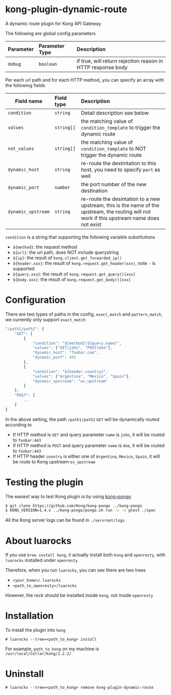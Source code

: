 # kong-plugin-dynamic-route

A dynamic route plugin for Kong API Gateway

The following are global config parameters

| Parameter | Parameter Type | Description |
|-----------|:---------------|:------------|
| `debug` | `boolean` | if true, will return rejection reason in HTTP response body |

Per each url path and for each HTTP method, you can specify an array with the following fields

| Field name | Field type | Description |
|-----------|:-----------------|:------------|
| `condition` | `string` | Detail description see below |
| `values` | `string[]` | the matching value of `condition_template` to trigger the dynamic route |
| `not_values` | `string[]` | the matching value of `condition_template` to NOT trigger the dynamic route |
| `dynamic_host` | `string` | re-route the destintation to this host, you need to specify `port` as well |
| `dynamic_port` | `number` | the port number of the new destination |
| `dynamic_upstream` | `string` | re-route the desintation to a new upstream, this is the name of the upstream, the routing will not work if this upstream name does not exist |

`condition` is a string that supporting the following variable substitutions
- `${method}`: the request method
- `${url}`: the url path, does NOT include querystring
- `${ip}`: the result of `kong.client.get_forwarded_ip()`
- `${header.xxx}`: the result of `kong.request.get_header(xxx)`, note `-` is supported
- `${query.xxx}`: the result of `kong.request.get_query()[xxx]`
- `${body.xxx}`: the result of `kong.request.get_body()[xxx]`

# Configuration

There are two types of paths in the config, `exact_match` and `pattern_match`, we currently only support `exact_match`

```js
"/path1/path2": {
    "GET": [
        {
            "condition": "${method}|${query.name}",
            "values": ["GET|john", "POST|doe"],
            "dynamic_host": "foobar.com",
            "dynamic_port": 443
        },
        {
            "condition": "${header.country}",
            "values": ["Argentina", "Mexico", "Spain"],
            "dynamic_upstream": "es_upstream"
        }
    ],
    "POST": [
        ...
    ]
}
```
In the above setting, the path `/path1/path2` `GET` will be dynamically routed according to
- If HTTP method is `GET` and query parameter `name` is `john`, it will be routed to `foobar:443`
- If HTTP method is `POST` and query parameter `name` is `doe`, it will be routed to `foobar:443`
- If HTTP header `country` is either one of `Argentina`, `Mexico`, `Spain`, it will be route to Kong upstream `es_upstream`

# Testing the plugin

The easiest way to test Kong plugin is by using [kong-pongo](https://github.com/Kong/kong-pongo)

```sh
$ git clone https://github.com/Kong/kong-pongo ../kong-pongo
$ KONG_VERSION=1.4.x ../kong-pongo/pongo.sh run -v -o gtest ./spec
```

All the Kong server logs can be found in `./servroot/logs`

# About luarocks

If you use `brew install kong`, it actually install both `kong` and `openresty`, with `luarocks` installed under `openresty`

Therefore, when you run `luarocks`, you can see there are two trees
- `<your_home>/.luarocks`
- `<path_to_openresty>/luarocks`

However, the rock should be installed inside `kong`, not inside `openresty`

# Installation

To install the plugin into `kong`

```shell script
# luarocks --tree=<path_to_kong> install
```

For example, `path_to_kong` on my machine is `/usr/local/Cellar/kong/1.2.2/`

# Uninstall

```shell script
# luarocks --tree=<path_to_kong> remove kong-plugin-dynamic-route
```
